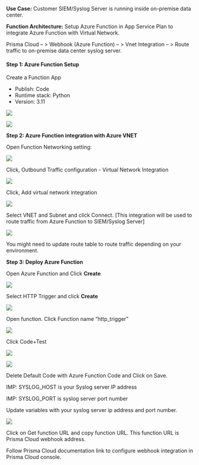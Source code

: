 **Use Case:** Customer SIEM/Syslog Server is running inside on-premise data center. 

**Function Architecture:** Setup Azure Function in App Service Plan to integrate Azure Function with Virtual Network.  

Prisma Cloud – > Webhook (Azure Function) – > Vnet Integration – > Route traffic to on-premise data center syslog server.

#### Step 1: Azure Function Setup

Create a Function App

*   Publish: Code
*   Runtime stack: Python
*   Version: 3.11

![](https://33333.cdn.cke-cs.com/kSW7V9NHUXugvhoQeFaf/images/6d5be81749397327b17a97c7c4458855bec0be2d225b39a0.png)

![](https://33333.cdn.cke-cs.com/kSW7V9NHUXugvhoQeFaf/images/b44ee10d3da87fc0b6e40a02e6b2f823e89af040432639b2.png)

**Step 2: Azure Function integration with Azure VNET**

Open Function Networking setting:

![](https://33333.cdn.cke-cs.com/kSW7V9NHUXugvhoQeFaf/images/5adcd15d06be9328a1900c95af1881fff8f8fe02efc43e6a.png)

Click, Outbound Traffic configuration - Virtual Network Integration

![](https://33333.cdn.cke-cs.com/kSW7V9NHUXugvhoQeFaf/images/b91313d3733481a03c2776f464c6fb0b8c3017ea29757f7b.png)

Click, Add virtual network integration

![](https://33333.cdn.cke-cs.com/kSW7V9NHUXugvhoQeFaf/images/9e43aad094e296bb7ea0a20a205ab18c3babe4991d712eba.png)

Select VNET and Subnet and click Connect. \[This integration will be used to route traffic from Azure Function to SIEM/Syslog Server\]

![](https://33333.cdn.cke-cs.com/kSW7V9NHUXugvhoQeFaf/images/074457d57d0bca06382a1750dfc624821ba64832d02c2e38.png)

You might need to update route table to route traffic depending on your environment.

**Step 3: Deploy Azure Function**

Open Azure Function and Click **Create** 

![](https://33333.cdn.cke-cs.com/kSW7V9NHUXugvhoQeFaf/images/5435a0aab9ee7c367ce8740fd710f4eff579b31e59842c9d.png)

Select HTTP Trigger and click **Create**

![](https://33333.cdn.cke-cs.com/kSW7V9NHUXugvhoQeFaf/images/13f752ec7292de01baacad0efa0f7afec9c5f05d88381e86.png)

Open function. Click Function name “http\_trigger”

![](https://33333.cdn.cke-cs.com/kSW7V9NHUXugvhoQeFaf/images/2312922b852b659e3b7be9db9f4a9085a7623c5d5b617c63.png)

Click Code+Test

![](https://33333.cdn.cke-cs.com/kSW7V9NHUXugvhoQeFaf/images/aa0f28213bc20dfeeb3f2dad72d7eace0b28bcb741857da9.png)

![](https://33333.cdn.cke-cs.com/kSW7V9NHUXugvhoQeFaf/images/d507f4dddcdc1da2d74191adf71d21d6d584a1d5ed36bdb6.png)

Delete Default Code with Azure Function Code and Click on Save.

IMP: SYSLOG\_HOST is your Syslog server IP address

IMP: SYSLOG\_PORT is syslog server port number

Update variables with your syslog server ip address and port number.

![](https://33333.cdn.cke-cs.com/kSW7V9NHUXugvhoQeFaf/images/aeba4dbb9f42464e8ab84d15f7c61bf38cd482f3e5b880d8.png)

Click on Get function URL and copy function URL. This function URL is Prisma Cloud webhook address.

Follow Prisma Cloud documentation link to configure webhook integration in Prisma Cloud console.
